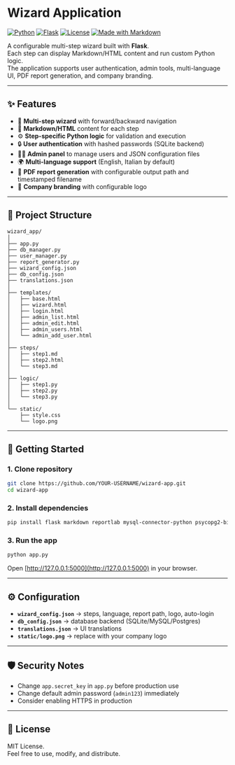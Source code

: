 # Wizard Application

[![Python](https://img.shields.io/badge/python-3.9%2B-blue.svg)](https://www.python.org/)
[![Flask](https://img.shields.io/badge/flask-2.0%2B-green.svg)](https://flask.palletsprojects.com/)
[![License](https://img.shields.io/badge/license-MIT-yellow.svg)](LICENSE)
[![Made with Markdown](https://img.shields.io/badge/content-Markdown-lightgrey.svg)](https://daringfireball.net/projects/markdown/)

A configurable multi-step wizard built with **Flask**.  
Each step can display Markdown/HTML content and run custom Python logic.  
The application supports user authentication, admin tools, multi-language UI, PDF report generation, and company branding.

---

## ✨ Features

- 🧩 **Multi-step wizard** with forward/backward navigation  
- 📝 **Markdown/HTML** content for each step  
- ⚙️ **Step-specific Python logic** for validation and execution  
- 🔒 **User authentication** with hashed passwords (SQLite backend)  
- 👨‍💼 **Admin panel** to manage users and JSON configuration files  
- 🌍 **Multi-language support** (English, Italian by default)  
- 📄 **PDF report generation** with configurable output path and timestamped filename  
- 🏢 **Company branding** with configurable logo  

---

## 📂 Project Structure

```
wizard_app/
│
├── app.py
├── db_manager.py
├── user_manager.py
├── report_generator.py
├── wizard_config.json
├── db_config.json
├── translations.json
│
├── templates/
│   ├── base.html
│   ├── wizard.html
│   ├── login.html
│   ├── admin_list.html
│   ├── admin_edit.html
│   ├── admin_users.html
│   └── admin_add_user.html
│
├── steps/
│   ├── step1.md
│   ├── step2.html
│   └── step3.md
│
├── logic/
│   ├── step1.py
│   ├── step2.py
│   └── step3.py
│
└── static/
    ├── style.css
    └── logo.png
```

---

## 🚀 Getting Started

### 1. Clone repository
```bash
git clone https://github.com/YOUR-USERNAME/wizard-app.git
cd wizard-app
```

### 2. Install dependencies
```bash
pip install flask markdown reportlab mysql-connector-python psycopg2-binary
```

### 3. Run the app
```bash
python app.py
```

Open [http://127.0.0.1:5000](http://127.0.0.1:5000) in your browser.

---

## ⚙️ Configuration

- **`wizard_config.json`** → steps, language, report path, logo, auto-login  
- **`db_config.json`** → database backend (SQLite/MySQL/Postgres)  
- **`translations.json`** → UI translations  
- **`static/logo.png`** → replace with your company logo  

---

## 🛡️ Security Notes

- Change `app.secret_key` in `app.py` before production use  
- Change default admin password (`admin123`) immediately  
- Consider enabling HTTPS in production  

---

## 📄 License

MIT License.  
Feel free to use, modify, and distribute.
